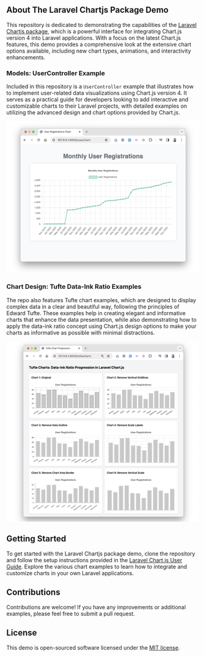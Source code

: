 ## About The Laravel Chartjs Package Demo

This repository is dedicated to demonstrating the capabilities of the [Laravel Chartjs package](https://github.com/icehouse-ventures/laravel-chartjs), which is a powerful interface for integrating Chart.js version 4 into Laravel applications. With a focus on the latest Chart.js features, this demo provides a comprehensive look at the extensive chart options available, including new chart types, animations, and interactivity enhancements.

### Models: UserController Example

Included in this repository is a `UserController` example that illustrates how to implement user-related data visualizations using Chart.js version 4. It serves as a practical guide for developers looking to add interactive and customizable charts to their Laravel projects, with detailed examples on utilizing the advanced design and chart options provided by Chart.js.

![User Chart Example](public/laravel-demo-user-chart.png)

### Chart Design: Tufte Data-Ink Ratio Examples

The repo also features Tufte chart examples, which are designed to display complex data in a clear and beautiful way, following the principles of Edward Tufte. These examples help in creating elegant and informative charts that enhance the data presentation, while also demonstrating how to apply the data-ink ratio concept using Chart.js design options to make your charts as informative as possible with minimal distractions.

![Tufte Chart Progression Examples](public/tufte-chart-progression-examples.png)

## Getting Started

To get started with the Laravel Chartjs package demo, clone the repository and follow the setup instructions provided in the [Laravel Chart.js User Guide](https://icehouse-ventures.github.io/laravel-chartjs/). Explore the various chart examples to learn how to integrate and customize charts in your own Laravel applications.

## Contributions

Contributions are welcome! If you have any improvements or additional examples, please feel free to submit a pull request.

## License

This demo is open-sourced software licensed under the [MIT license](https://opensource.org/licenses/MIT).
